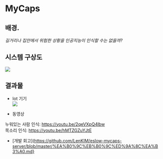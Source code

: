 # MyCaps

## 배경.

*길거리나 집안에서 위험한 상황을 인공지능이 인식할 수는 없을까?*



## 시스템 구상도
![](https://ws2.sinaimg.cn/large/006tNc79gy1g1t3qwkewej30pr0hnn04.jpg)

## 결과물

- Iot 기기  
  ![](https://ws1.sinaimg.cn/large/006tKfTcgy1g1pin5a5kyj303w03qt94.jpg)

- 동영상

누워있는 사람 인식: https://youtu.be/2qeVXpQ4lbw  
목소리 인식: https://youtu.be/hMTZGZuYJtE  

- [개발 회고](https://github.com/LenKIM/eslow-mycaps-server/blob/master/%EA%B0%9C%EB%B0%9C%ED%9A%8C%EA%B3%A0.md}
